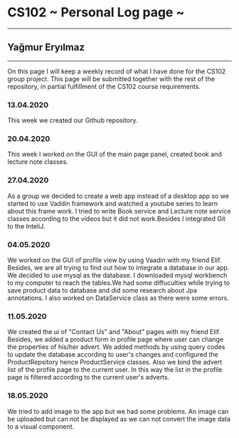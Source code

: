# CS102 ~ Personal Log page ~
****
## Yağmur Eryılmaz
****

On this page I will keep a weekly record of what I have done for the CS102 group project. This page will be submitted together with the rest of the repository, in partial fulfillment of the CS102 course requirements.

### 13.04.2020
This week we created our Github repository.

### 20.04.2020
This week I worked on the GUI of the main page panel, created book and lecture note classes.

### 27.04.2020
As a group we decided to create a web app instead of a desktop app so we started to use Vaddin framework and watched a youtube series to learn about this frame work. I tried to write Book service and Lecture note service classes according to the videos but it did not work.Besides I integrated Git to the InteliJ.

### 04.05.2020
We worked on the GUI of profile view by using Vaadin with my friend Elif. Besides, we are all trying to find out how to integrate a database in our app. We decided to use mysql as the database. I downloaded mysql workbench to my computer to reach the tables.We had some diffuculties while trying to save product data to database and did some research about Jpa annotations. I also worked on DataService class as there were some errors. 

### 11.05.2020
We created the ui of "Contact Us" and "About" pages with my friend Elif. Besides, we added a product form in profile page where user can change the properties of his/her advert. We added methods by using query codes to update the database according to user's changes and configured the ProductRepsitory hence ProductService classes. Also we bind the advert list of the profile page to the current user. In this way the list in the profile page is filtered according to the current user's adverts.

### 18.05.2020
We tried to add image to the app but we had some problems. An image can be uploaded but can not be displayed as we can not convert the image data to a visual component.

